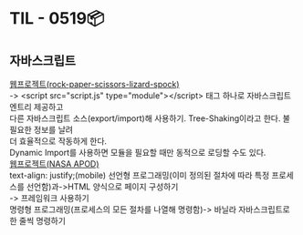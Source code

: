 # TIL - 0519📦

## 자바스크립트
<a href="./js/spock-rock-game">웹프로젝트(rock-paper-scissors-lizard-spock)</a><br>
-> \<script src="script.js" type="module"\>\</script\> 태그 하나로 자바스크립트 엔트리 제공하고  
다른 자바스크립트 소스(export/import)해 사용하기. Tree-Shaking이라고 한다. 불필요한 정보를 날려  
더 효율적으로 작동하게 한다.  
Dynamic Import를 사용하면 모듈을 필요할 때만 동적으로 로딩할 수도 있다.  
<a href="./js/nasa-api-pictures">웹프로젝트(NASA APOD)</a><br>
text-align: justify;(mobile)
선언형 프로그래밍(이미 정의된 절차에 따라 특정 프로세스를 선언함)과-\>HTML 양식으로 페이지 구성하기    
-> 프레임워크 사용하기  
명령형 프로그래밍(프로세스의 모든 절차를 나열해 명령함)-\> 바닐라 자바스크립트로 한 줄씩 명령하기  

